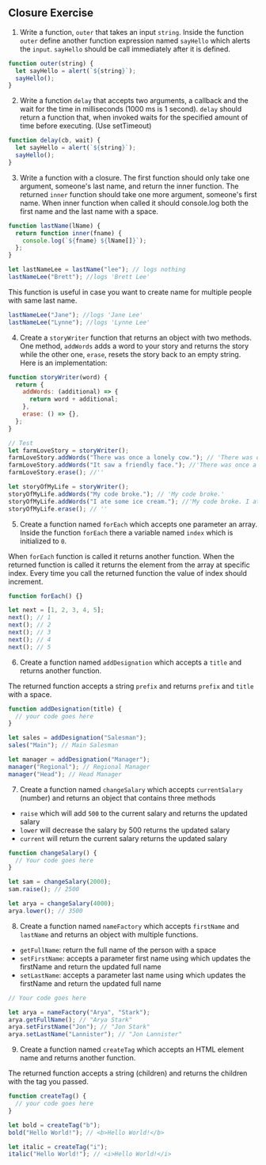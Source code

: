 ## Closure Exercise

1. Write a function, `outer` that takes an input `string`. Inside the function `outer` define another function expression named `sayHello` which alerts the `input`. `sayHello` should be call immediately after it is defined.

```js
function outer(string) {
  let sayHello = alert(`${string}`);
  sayHello();
}
```

2. Write a function `delay` that accepts two arguments, a callback and the wait for the time in milliseconds (1000 ms is 1 second). `delay` should return a function that, when invoked waits for the specified amount of time before executing. (Use setTimeout)

```js
function delay(cb, wait) {
  let sayHello = alert(`${string}`);
  sayHello();
}
```

3. Write a function with a closure. The first function should only take one argument, someone's last name, and return the inner function. The returned `inner` function should take one more argument, someone's first name. When inner function when called it should console.log both the first name and the last name with a space.

```js
function lastName(lName) {
  return function inner(fname) {
    console.log(`${fname} ${lName[]}`);
  };
}

let lastNameLee = lastName("lee"); // logs nothing
lastNameLee("Brett"); //logs 'Brett Lee'
```

This function is useful in case you want to create name for multiple people with same last name.

```js
lastNameLee("Jane"); //logs 'Jane Lee'
lastNameLee("Lynne"); //logs 'Lynne Lee'
```

4. Create a `storyWriter` function that returns an object with two methods. One method, `addWords` adds a word to your story and returns the story while the other one, `erase`, resets the story back to an empty string. Here is an implementation:

```js
function storyWriter(word) {
  return {
    addWords: (additional) => {
      return word + additional;
    },
    erase: () => {},
  };
}

// Test
let farmLoveStory = storyWriter();
farmLoveStory.addWords("There was once a lonely cow."); // 'There was once a lonely cow.'
farmLoveStory.addWords("It saw a friendly face."); //'There was once a lonely cow. It saw a friendly face.'
farmLoveStory.erase(); //''

let storyOfMyLife = storyWriter();
storyOfMyLife.addWords("My code broke."); // 'My code broke.'
storyOfMyLife.addWords("I ate some ice cream."); //'My code broke. I ate some ice cream.'
storyOfMyLife.erase(); // ''
```

5. Create a function named `forEach` which accepts one parameter an array. Inside the function `forEach` there a variable named `index` which is initialized to `0`.

When `forEach` function is called it returns another function. When the returned function is called it returns the element from the array at specific index. Every time you call the returned function the value of index should increment.

```js
function forEach() {}

let next = [1, 2, 3, 4, 5];
next(); // 1
next(); // 2
next(); // 3
next(); // 4
next(); // 5
```

6. Create a function named `addDesignation` which accepts a `title` and returns another function.

The returned function accepts a string `prefix` and returns `prefix` and `title` with a space.

```js
function addDesignation(title) {
  // your code goes here
}

let sales = addDesignation("Salesman");
sales("Main"); // Main Salesman

let manager = addDesignation("Manager");
manager("Regional"); // Regional Manager
manager("Head"); // Head Manager
```

7. Create a function named `changeSalary` which accepts `currentSalary` (number) and returns an object that contains three methods

- `raise` which will add `500` to the current salary and returns the updated salary
- `lower` will decrease the salary by 500 returns the updated salary
- `current` will return the current salary returns the updated salary

```js
function changeSalary() {
  // Your code goes here
}

let sam = changeSalary(2000);
sam.raise(); // 2500

let arya = changeSalary(4000);
arya.lower(); // 3500
```

8. Create a function named `nameFactory` which accepts `firstName` and `lastName` and returns an object with multiple functions.

- `getFullName`: return the full name of the person with a space
- `setFirstName`: accepts a parameter first name using which updates the firstName and return the updated full name
- `setLastName`: accepts a parameter last name using which updates the firstName and return the updated full name

```js
// Your code goes here

let arya = nameFactory("Arya", "Stark");
arya.getFullName(); // "Arya Stark"
arya.setFirstName("Jon"); // "Jon Stark"
arya.setLastName("Lannister"); // "Jon Lannister"
```

9. Create a function named `createTag` which accepts an HTML element name and returns another function.

The returned function accepts a string (children) and returns the children with the tag you passed.

```js
function createTag() {
  // your code goes here
}

let bold = createTag("b");
bold("Hello World!"); // <b>Hello World!</b>

let italic = createTag("i");
italic("Hello World!"); // <i>Hello World!</i>
```
